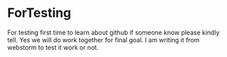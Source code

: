 # ForTesting
For testing first time to learn about github if someone know please kindly tell.
Yes we will do work together for final goal.
I am writing it from webstorm to test it work or not.